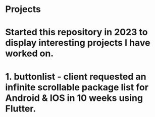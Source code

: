 # Projects
# Started this repository in 2023 to display interesting projects I have worked on.
  
 # 1. buttonlist -  client requested an infinite scrollable package list for Android & IOS in 10 weeks using Flutter.
